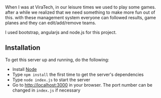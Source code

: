 When I was at ViraTech, in our  leisure times we used to play some games. after a while we realized that we need something to make more fun out of this. with these management system everyone can followed results, game planes and they can edit/add/remove teams.

I used bootstrap, angularjs and node.js for this project.


## Installation

To get this server up and running, do the following:

* Install [Node](http://nodejs.org)
* Type `npm install` the first time to get the server's dependencies
* Type `node index.js` to start the server
* Go to [http://localhost:3000](http://localhost:3000) in your browser. The port number can be changed in `index.js` if necessary

